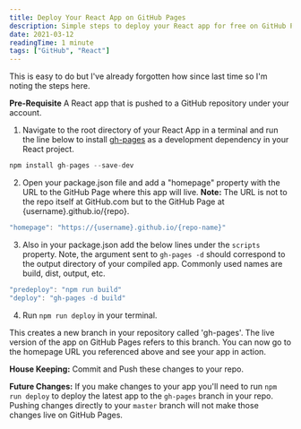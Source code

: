```yaml
---
title: Deploy Your React App on GitHub Pages
description: Simple steps to deploy your React app for free on GitHub Pages
date: 2021-03-12
readingTime: 1 minute
tags: ["GitHub", "React"]
---
```


This is easy to do but I've already forgotten how since last time so I'm noting the steps here.

**Pre-Requisite** A React app that is pushed to a GitHub repository under your account.

1. Navigate to the root directory of your React App in a terminal and run the line below to install [gh-pages](https://github.com/tschaub/gh-pages) as a development dependency in your React project.

```js
npm install gh-pages --save-dev
```

2. Open your package.json file and add a "homepage" property with the URL to the GitHub Page where this app will live. **Note:** The URL is not to the repo itself at GitHub.com but to the GitHub Page at {username}.github.io/{repo}.

```js
"homepage": "https://{username}.github.io/{repo-name}"
```

3. Also in your package.json add the below lines under the `scripts` property. Note, the argument sent to `gh-pages -d` should correspond to the output directory of your compiled app. Commonly used names are build, dist, output, etc.

```js
"predeploy": "npm run build"
"deploy": "gh-pages -d build"
```

4. Run `npm run deploy` in your terminal.

This creates a new branch in your repository called 'gh-pages'. The live version of the app on GitHub Pages refers to this branch. You can now go to the homepage URL you referenced above and see your app in action.

**House Keeping:** Commit and Push these changes to your repo.

**Future Changes:** If you make changes to your app you'll need to run `npm run deploy` to deploy the latest app to the `gh-pages` branch in your repo. Pushing changes directly to your `master` branch will not make those changes live on GitHub Pages.
